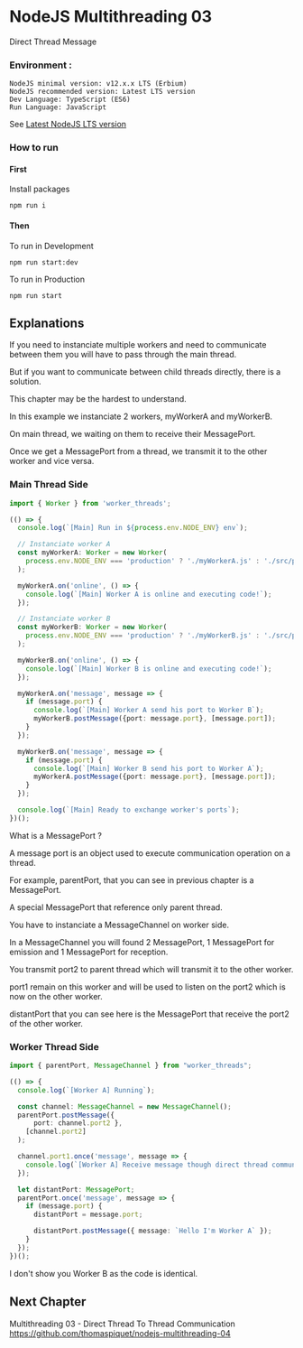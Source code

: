 # NodeJS Multithreading 03

Direct Thread Message

### Environment :
```
NodeJS minimal version: v12.x.x LTS (Erbium)
NodeJS recommended version: Latest LTS version
Dev Language: TypeScript (ES6)
Run Language: JavaScript
```
See [Latest NodeJS LTS version](https://nodejs.org/)

### How to run

#### First

Install packages

```
npm run i
```

#### Then

To run in Development
```
npm run start:dev
```

To run in Production
```
npm run start
```

## Explanations

If you need to instanciate multiple workers and need to communicate between them you will have to pass through the main thread.

But if you want to communicate between child threads directly, there is a solution.

This chapter may be the hardest to understand.

In this example we instanciate 2 workers, myWorkerA and myWorkerB.

On main thread, we waiting on them to receive their MessagePort.

Once we get a MessagePort from a thread, we transmit it to the other worker and vice versa.

### Main Thread Side

```ts
import { Worker } from 'worker_threads';

(() => {
  console.log(`[Main] Run in ${process.env.NODE_ENV} env`);

  // Instanciate worker A
  const myWorkerA: Worker = new Worker(
    process.env.NODE_ENV === 'production' ? './myWorkerA.js' : './src/proxyA.js',
  );

  myWorkerA.on('online', () => {
    console.log(`[Main] Worker A is online and executing code!`);
  });

  // Instanciate worker B
  const myWorkerB: Worker = new Worker(
    process.env.NODE_ENV === 'production' ? './myWorkerB.js' : './src/proxyB.js',
  );

  myWorkerB.on('online', () => {
    console.log(`[Main] Worker B is online and executing code!`);
  });

  myWorkerA.on('message', message => {
    if (message.port) {
      console.log(`[Main] Worker A send his port to Worker B`);
      myWorkerB.postMessage({port: message.port}, [message.port]);
    }
  });

  myWorkerB.on('message', message => {
    if (message.port) {
      console.log(`[Main] Worker B send his port to Worker A`);
      myWorkerA.postMessage({port: message.port}, [message.port]);
    }
  });

  console.log(`[Main] Ready to exchange worker's ports`);
})();
```

What is a MessagePort ?

A message port is an object used to execute communication operation on a thread.

For example, parentPort, that you can see in previous chapter is a MessagePort.

A special MessagePort that reference only parent thread.

You have to instanciate a MessageChannel on worker side.

In a MessageChannel you will found 2 MessagePort, 1 MessagePort for emission and 1 MessagePort for reception.

You transmit port2 to parent thread which will transmit it to the other worker.

port1 remain on this worker and will be used to listen on the port2 which is now on the other worker.

distantPort that you can see here is the MessagePort that receive the port2 of the other worker.

### Worker Thread Side

```ts
import { parentPort, MessageChannel } from "worker_threads";

(() => {
  console.log(`[Worker A] Running`);

  const channel: MessageChannel = new MessageChannel();
  parentPort.postMessage({
      port: channel.port2 },
    [channel.port2]
  );

  channel.port1.once('message', message => {
    console.log(`[Worker A] Receive message though direct thread communication: ${message.message}`);
  });

  let distantPort: MessagePort;
  parentPort.once('message', message => {
    if (message.port) {
      distantPort = message.port;

      distantPort.postMessage({ message: `Hello I'm Worker A` });
    }
  });
})();
```

I don't show you Worker B as the code is identical.

## Next Chapter

Multithreading 03 - Direct Thread To Thread Communication  
https://github.com/thomaspiquet/nodejs-multithreading-04